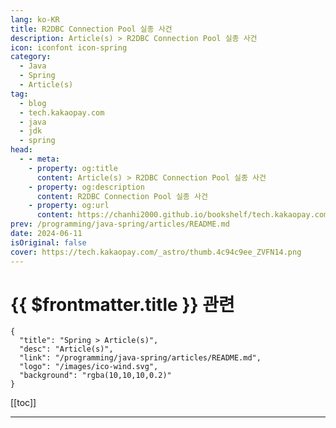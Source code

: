 ```yaml
---
lang: ko-KR
title: R2DBC Connection Pool 실종 사건
description: Article(s) > R2DBC Connection Pool 실종 사건
icon: iconfont icon-spring
category: 
  - Java
  - Spring
  - Article(s)
tag: 
  - blog
  - tech.kakaopay.com
  - java
  - jdk
  - spring
head:
  - - meta:
    - property: og:title
      content: Article(s) > R2DBC Connection Pool 실종 사건
    - property: og:description
      content: R2DBC Connection Pool 실종 사건
    - property: og:url
      content: https://chanhi2000.github.io/bookshelf/tech.kakaopay.com/r2dbc-connection-pool-missing.html
prev: /programming/java-spring/articles/README.md
date: 2024-06-11
isOriginal: false
cover: https://tech.kakaopay.com/_astro/thumb.4c94c9ee_ZVFN14.png
---
```


# {{ $frontmatter.title }} 관련

```component VPCard
{
  "title": "Spring > Article(s)",
  "desc": "Article(s)",
  "link": "/programming/java-spring/articles/README.md",
  "logo": "/images/ico-wind.svg",
  "background": "rgba(10,10,10,0.2)"
}
```

[[toc]]

---

<SiteInfo
  name="R2DBC Connection Pool 실종 사건 (1) 디자인을 코드로 만들어보자!"
  desc="Spring Boot 애플리케이션 시작 시 R2DBC Connection Pool이 초기화되지 않는 원인과 해결 방법, 그리고 IntelliJ가 문제 해결에 미친 영향에 대해 소개합니다...."
  url="https://tech.kakao.com/posts/r2dbc-connection-pool-missing"
  logo="https://tech.kakaopay.com/favicon.ico"
  preview="https://tech.kakaopay.com/_astro/thumb.4c94c9ee_ZVFN14.png"/>

<!-- TODO: 작성 -->
